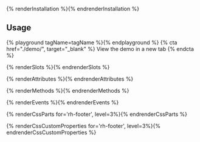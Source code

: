{% renderInstallation %}{% endrenderInstallation %}

## Usage
  {% playground tagName=tagName %}{% endplayground %}
  {% cta href="./demo/", target="_blank" %}
View the demo in a new tab
  {% endcta %}

{% renderSlots %}{% endrenderSlots %}

{% renderAttributes %}{% endrenderAttributes %}

{% renderMethods %}{% endrenderMethods %}

{% renderEvents %}{% endrenderEvents %}

{% renderCssParts for='rh-footer', level=3%}{% endrenderCssParts %}

{% renderCssCustomProperties for='rh-footer', level=3%}{% endrenderCssCustomProperties %}

